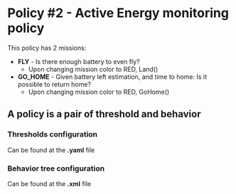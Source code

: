 # Policy #2 - Active Energy monitoring policy

This policy has 2 missions:

- **FLY** - Is there enough battery to even fly?
  - Upon changing mission color to RED, Land()
- **GO_HOME** - Given battery left estimation, and time to home: Is it possible to return home?
  - Upon changing mission color to RED, GoHome()

## A policy is a pair of threshold and behavior

### Thresholds configuration

Can be found at the **.yaml** file

### Behavior tree configuration

Can be found at the **.xml** file
